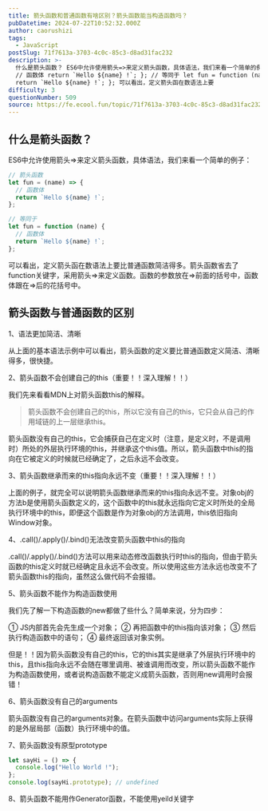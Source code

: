 ```yaml
---
title: 箭头函数和普通函数有啥区别？箭头函数能当构造函数吗？
pubDatetime: 2024-07-22T10:52:32.000Z
author: caorushizi
tags:
  - JavaScript
postSlug: 71f7613a-3703-4c0c-85c3-d8ad31fac232
description: >-
  什么是箭头函数？ ES6中允许使用箭头=>来定义箭头函数，具体语法，我们来看一个简单的例子： // 箭头函数 let fun = (name) => {
  // 函数体 return `Hello ${name} !`; }; // 等同于 let fun = function (name) { // 函数体
  return `Hello ${name} !`; }; 可以看出，定义箭头函在数语法上要
difficulty: 3
questionNumber: 509
source: https://fe.ecool.fun/topic/71f7613a-3703-4c0c-85c3-d8ad31fac232
---
```


## 什么是箭头函数？

ES6中允许使用箭头=>来定义箭头函数，具体语法，我们来看一个简单的例子：

```js
// 箭头函数
let fun = (name) => {
  // 函数体
  return `Hello ${name} !`;
};

// 等同于
let fun = function (name) {
  // 函数体
  return `Hello ${name} !`;
};
```

可以看出，定义箭头函在数语法上要比普通函数简洁得多。箭头函数省去了function关键字，采用箭头=>来定义函数。函数的参数放在=>前面的括号中，函数体跟在=>后的花括号中。

## 箭头函数与普通函数的区别

1、语法更加简洁、清晰

从上面的基本语法示例中可以看出，箭头函数的定义要比普通函数定义简洁、清晰得多，很快捷。

2、箭头函数不会创建自己的this（重要！！深入理解！！）

我们先来看看MDN上对箭头函数this的解释。

> 箭头函数不会创建自己的this，所以它没有自己的this，它只会从自己的作用域链的上一层继承this。

箭头函数没有自己的this，它会捕获自己在定义时（注意，是定义时，不是调用时）所处的外层执行环境的this，并继承这个this值。所以，箭头函数中this的指向在它被定义的时候就已经确定了，之后永远不会改变。

3、箭头函数继承而来的this指向永远不变（重要！！深入理解！！）

上面的例子，就完全可以说明箭头函数继承而来的this指向永远不变。对象obj的方法b是使用箭头函数定义的，这个函数中的this就永远指向它定义时所处的全局执行环境中的this，即便这个函数是作为对象obj的方法调用，this依旧指向Window对象。

4、.call()/.apply()/.bind()无法改变箭头函数中this的指向

.call()/.apply()/.bind()方法可以用来动态修改函数执行时this的指向，但由于箭头函数的this定义时就已经确定且永远不会改变。所以使用这些方法永远也改变不了箭头函数this的指向，虽然这么做代码不会报错。

5、箭头函数不能作为构造函数使用

我们先了解一下构造函数的new都做了些什么？简单来说，分为四步：

① JS内部首先会先生成一个对象；
② 再把函数中的this指向该对象；
③ 然后执行构造函数中的语句；
④ 最终返回该对象实例。

但是！！因为箭头函数没有自己的this，它的this其实是继承了外层执行环境中的this，且this指向永远不会随在哪里调用、被谁调用而改变，所以箭头函数不能作为构造函数使用，或者说构造函数不能定义成箭头函数，否则用new调用时会报错！

6、箭头函数没有自己的arguments

箭头函数没有自己的arguments对象。在箭头函数中访问arguments实际上获得的是外层局部（函数）执行环境中的值。

7、箭头函数没有原型prototype

```js
let sayHi = () => {
  console.log("Hello World !");
};
console.log(sayHi.prototype); // undefined
```

8、箭头函数不能用作Generator函数，不能使用yeild关键字
